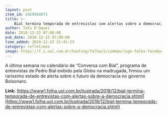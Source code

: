```yaml
---
layout: post
item_id: 2429564971
title: >-
    Bial termina temporada de entrevistas com alertas sobre a democracia
author: Tatu D'Oquei
date: 2018-12-22 07:00:00
pub_date: 2018-12-22 07:00:00
time_added: 2019-12-23 21:41:23
category: refletimos
image: https://f.i.uol.com.br/hunting/folha/1/common/logo-folha-facebook.jpg
---
```


​A última semana no calendário de “Conversa com Bial”, programa de entrevistas de Pedro Bial exibido pela Globo na madrugada, firmou um raríssimo estado de alerta sobre o futuro da democracia no governo Bolsonaro.

**Link:** [https://www1.folha.uol.com.br/ilustrada/2018/12/bial-termina-temporada-de-entrevistas-com-alertas-sobre-a-democracia.shtml](https://www1.folha.uol.com.br/ilustrada/2018/12/bial-termina-temporada-de-entrevistas-com-alertas-sobre-a-democracia.shtml)

